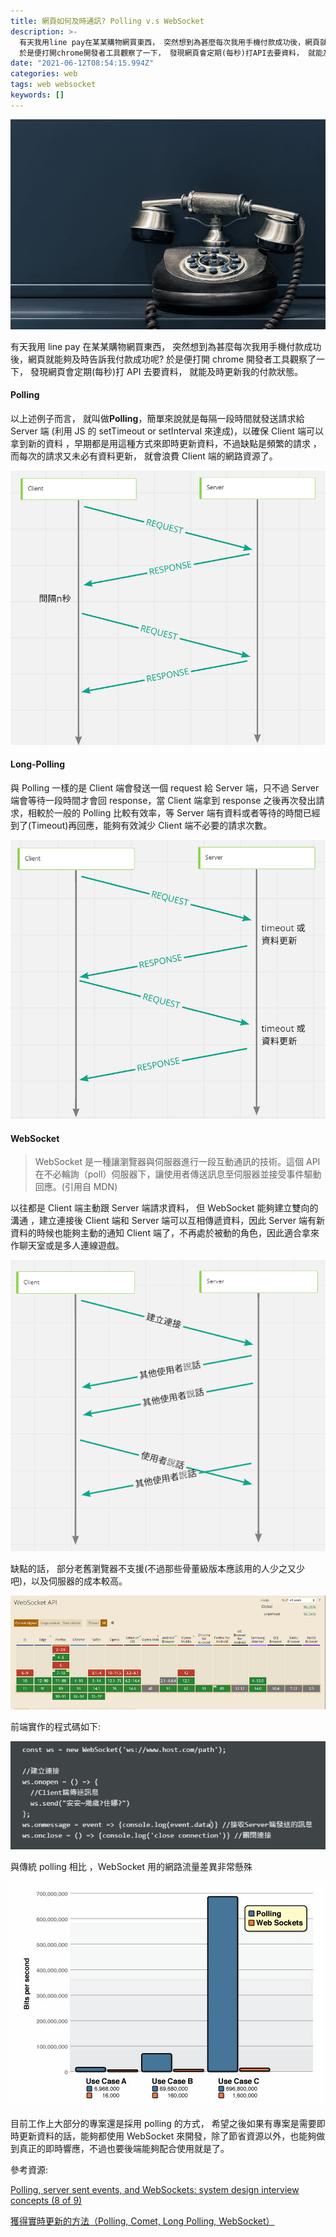 ```yaml
---
title: 網頁如何及時通訊? Polling v.s WebSocket
description: >-
  有天我用line pay在某某購物網買東西， 突然想到為甚麼每次我用手機付款成功後，網頁就能夠及時告訴我付款成功呢?
  於是便打開chrome開發者工具觀察了一下， 發現網頁會定期(每秒)打API去要資料， 就能及時更新我的付款狀態。
date: "2021-06-12T08:54:15.994Z"
categories: web
tags: web websocket
keywords: []
---
```


![](/img/1__NJ8PcBtOMlTnVNtoEq__Hog.jpeg)

有天我用 line pay 在某某購物網買東西， 突然想到為甚麼每次我用手機付款成功後，網頁就能夠及時告訴我付款成功呢? 於是便打開 chrome 開發者工具觀察了一下， 發現網頁會定期(每秒)打 API 去要資料， 就能及時更新我的付款狀態。

#### Polling

以上述例子而言， 就叫做**Polling**，簡單來說就是每隔一段時間就發送請求給 Server 端 (利用 JS 的 setTimeout or setInterval 來達成)，以確保 Client 端可以拿到新的資料 ，早期都是用這種方式來即時更新資料，不過缺點是頻繁的請求 ，而每次的請求又未必有資料更新， 就會浪費 Client 端的網路資源了。

![](/img/1__NdxRMQfNFZJR1xYFQEtpZA.png)

#### Long-Polling

與 Polling 一樣的是 Client 端會發送一個 request 給 Server 端，只不過 Server 端會等待一段時間才會回 response，當 Client 端拿到 response 之後再次發出請求，相較於一般的 Polling 比較有效率，等 Server 端有資料或者等待的時間已經到了(Timeout)再回應，能夠有效減少 Client 端不必要的請求次數。

![](/img/1__w9XfqbdnHylkSTJatwjJoA.png)

#### WebSocket

> WebSocket 是一種讓瀏覽器與伺服器進行一段互動通訊的技術。這個 API 在不必輪詢（poll）伺服器下，讓使用者傳送訊息至伺服器並接受事件驅動回應。(引用自 MDN)

以往都是 Client 端主動跟 Server 端請求資料， 但 WebSocket 能夠建立雙向的溝通 ，建立連接後 Client 端和 Server 端可以互相傳遞資料，因此 Server 端有新資料的時候也能夠主動的通知 Client 端了，不再處於被動的角色，因此適合拿來作聊天室或是多人連線遊戲。

![](/img/1__jn1DPRHAiM9cMSPHXn0S5A.png)

缺點的話， 部分老舊瀏覽器不支援(不過那些骨董級版本應該用的人少之又少吧)，以及伺服器的成本較高。

![](/img/1__w7CtVojiHYRhWkuCto0pQA.png)

前端實作的程式碼如下:

![](/img/1__OFplo5PUqb1DdSnlSWKWHQ.png)

與傳統 polling 相比 ，WebSocket 用的網路流量差異非常懸殊

![](/img/1__0U6gWzxvrkRTFdcK0b76CQ.gif)

目前工作上大部分的專案還是採用 polling 的方式， 希望之後如果有專案是需要即時更新資料的話，能夠都使用 WebSocket 來開發，除了節省資源以外，也能夠做到真正的即時響應，不過也要後端能夠配合使用就是了。

參考資源:

[Polling, server sent events, and WebSockets: system design interview concepts (8 of 9)](https://igotanoffer.com/blogs/tech/polling-sse-websockets-system-design-interview)

[獲得實時更新的方法（Polling, Comet, Long Polling, WebSocket）](https://blog.niclin.tw/2017/10/28/%E7%8D%B2%E5%BE%97%E5%AF%A6%E6%99%82%E6%9B%B4%E6%96%B0%E7%9A%84%E6%96%B9%E6%B3%95polling-comet-long-polling-websocket/)

